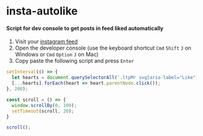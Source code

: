 # insta-autolike

#### Script for dev console to get posts in feed liked automatically

1. Visit your [instagram feed](https://www.instagram.com)
2. Open the developer console (use the keyboard shortcut `Cmd` `Shift` `J` on Windows or `Cmd` `Option` `J` on Mac)
3. Copy paste the following script and press `Enter`

```javascript
setInterval(() => {
  let hearts = document.querySelectorAll('.ltpMr svg[aria-label="Like"]');
  [...hearts].forEach(heart => heart.parentNode.click());
}, 200);

const scroll = () => {
  window.scrollBy(0, 100);
  setTimeout(scroll, 20);
}

scroll();
```
